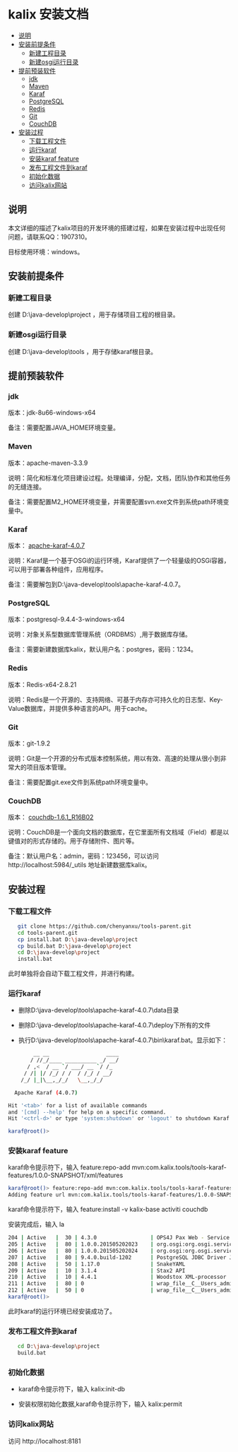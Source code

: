 # kalix 安装文档

- [说明](#说明)
- [安装前提条件](#安装前提条件)
    - [新建工程目录](#新建工程目录)
    - [新建osgi运行目录](#新建osgi运行目录) 
- [提前预装软件](#提前预装软件)
    - [jdk](#jdk)
    - [Maven](#Maven)
    - [Karaf](#Karaf)
    - [PostgreSQL](#PostgreSQL)
    - [Redis](#Redis)
    - [Git](#Git)
    - [CouchDB](#CouchDB)
- [安装过程](#安装过程)
    - [下载工程文件](#下载工程文件)
    - [运行karaf](#运行karaf)
    - [安装karaf feature](#安装karaf-feature)
    - [发布工程文件到karaf](#发布工程文件到karaf)
    - [初始化数据](#初始化数据)
    - [访问kalix网站](#访问kalix网站)   


## 说明

本文详细的描述了kalix项目的开发环境的搭建过程，如果在安装过程中出现任何问题，请联系QQ：1907310。

目标使用环境：windows。

## 安装前提条件

### 新建工程目录

创建 D:\java-develop\project ，用于存储项目工程的根目录。

### 新建osgi运行目录

创建 D:\java-develop\tools ，用于存储karaf根目录。

## 提前预装软件

### jdk

版本：jdk-8u66-windows-x64
  
备注：需要配置JAVA_HOME环境变量。
  
### Maven

版本：apache-maven-3.3.9
  
说明：简化和标准化项目建设过程。处理编译，分配，文档，团队协作和其他任务的无缝连接。
  
备注：需要配置M2_HOME环境变量，并需要配置svn.exe文件到系统path环境变量中。
  
### Karaf

版本： [apache-karaf-4.0.7](http://karaf.apache.org)
  
说明：Karaf是一个基于OSGi的运行环境，Karaf提供了一个轻量级的OSGi容器，可以用于部署各种组件，应用程序。
  
备注：需要解包到D:\java-develop\tools\apache-karaf-4.0.7。
  
### PostgreSQL

版本：postgresql-9.4.4-3-windows-x64
  
说明：对象关系型数据库管理系统（ORDBMS）,用于数据库存储。
  
备注：需要新建数据库kalix，默认用户名：postgres，密码：1234。
  
### Redis

版本：Redis-x64-2.8.21
  
说明：Redis是一个开源的、支持网络、可基于内存亦可持久化的日志型、Key-Value数据库，并提供多种语言的API。用于cache。
  
### Git

版本：git-1.9.2
  
说明：Git是一个开源的分布式版本控制系统，用以有效、高速的处理从很小到非常大的项目版本管理。
  
备注：需要配置git.exe文件到系统path环境变量中。
  
### CouchDB

版本： [couchdb-1.6.1_R16B02](http://couchdb.apache.org)
  
说明：CouchDB是一个面向文档的数据库，在它里面所有文档域（Field）都是以键值对的形式存储的。用于存储附件、图片等。
  
备注：默认用户名：admin，密码：123456，可以访问 http://localhost:5984/_utils 地址新建数据库kalix。

## 安装过程

### 下载工程文件

```bash
   git clone https://github.com/chenyanxu/tools-parent.git
   cd tools-parent.git
   cp install.bat D:\java-develop\project
   cp build.bat D:\java-develop\project
   cd D:\java-develop\project
   install.bat
```

此时单独将会自动下载工程文件，并进行构建。

### 运行karaf

* 删除D:\java-develop\tools\apache-karaf-4.0.7\data目录

* 删除D:\java-develop\tools\apache-karaf-4.0.7\deploy下所有的文件

* 执行D:\java-develop\tools\apache-karaf-4.0.7\bin\karaf.bat。显示如下：

```bash
        __ __                  ____      
       / //_/____ __________ _/ __/      
      / ,<  / __ `/ ___/ __ `/ /_        
     / /| |/ /_/ / /  / /_/ / __/        
    /_/ |_|\__,_/_/   \__,_/_/         

  Apache Karaf (4.0.7)

Hit '<tab>' for a list of available commands
and '[cmd] --help' for help on a specific command.
Hit '<ctrl-d>' or type 'system:shutdown' or 'logout' to shutdown Karaf.

karaf@root()>
```

### 安装karaf feature

karaf命令提示符下，输入 feature:repo-add mvn:com.kalix.tools/tools-karaf-features/1.0.0-SNAPSHOT/xml/features

```bash
karaf@root()> feature:repo-add mvn:com.kalix.tools/tools-karaf-features/1.0.0-SNAPSHOT/xml/features
Adding feature url mvn:com.kalix.tools/tools-karaf-features/1.0.0-SNAPSHOT/xml/features
```

karaf命令提示符下，输入 feature:install -v kalix-base activiti couchdb 

安装完成后，输入 la

```bash
204 | Active   |  30 | 4.3.0                 | OPS4J Pax Web - Service SPI
205 | Active   |  80 | 1.0.0.201505202023    | org.osgi:org.osgi.service.jdbc
206 | Active   |  80 | 1.0.0.201505202024    | org.osgi:org.osgi.service.jpa
207 | Active   |  80 | 9.4.0.build-1202      | PostgreSQL JDBC Driver JDBC41
208 | Active   |  50 | 1.17.0                | SnakeYAML
209 | Active   |  10 | 3.1.4                 | Stax2 API
210 | Active   |  10 | 4.4.1                 | Woodstox XML-processor
211 | Active   |  80 | 0                     | wrap_file__C__Users_admin_.m2_repository_de_danielbechler_java-object-diff_0.92.1_java-object-diff-0.92.1.jar
212 | Active   |  50 | 0                     | wrap_file__C__Users_admin_.m2_repository_io_swagger_swagger-parser_1.0.22_swagger-parser-1.0.22.jar
karaf@root()>
```

此时karaf的运行环境已经安装成功了。

### 发布工程文件到karaf

```bash
   cd D:\java-develop\project
   build.bat
```

### 初始化数据

* karaf命令提示符下，输入 kalix:init-db

* 安装权限初始化数据,karaf命令提示符下，输入 kalix:permit

### 访问kalix网站

访问 http://localhost:8181 
